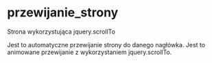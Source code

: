 # przewijanie_strony
Strona wykorzystująca jquery.scrollTo

Jest to automatyczne przewijanie strony do danego nagłówka. Jest to animowane przewijanie z wykorzystaniem jquery.scrollTo.
